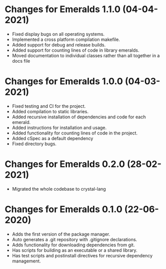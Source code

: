 # Changes for Emeralds 1.1.0 (04-04-2021)

* Fixed display bugs on all operating systems.
* Implemented a cross platform compilation makefile.
* Added support for debug and release builds.
* Added support for counting lines of code in library emeralds.
* Moved documentation to individual classes rather than all together in a docs file

# Changes for Emeralds 1.0.0 (04-03-2021)

* Fixed testing and CI for the project.
* Added compilation to static libraries.
* Added recursive installation of dependencies and code for each emerald.
* Added instructions for installation and usage.
* Added functionality for counting lines of code in the project.
* Added cSpec as a default dependency
* Fixed directory bugs.

# Changes for Emeralds 0.2.0 (28-02-2021)

* Migrated the whole codebase to crystal-lang

# Changes for Emeralds 0.1.0 (22-06-2020)

* Adds the first version of the package manager.
* Auto generates a .git repository with .gitignore declarations.
* Adds functionality for downloading dependencies from git.
* Has scripts for building as an executable or a shared library.
* Has test scripts and postinstall directives for recursive dependency management.
